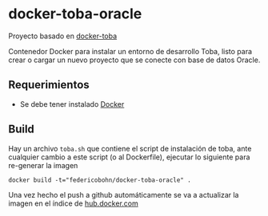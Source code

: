 # docker-toba-oracle

Proyecto basado en [docker-toba](https://github.com/SIU-Toba/docker-toba)

Contenedor Docker para instalar un entorno de desarrollo Toba, listo para crear o cargar un nuevo proyecto que se conecte con base de datos Oracle. 

## Requerimientos
 * Se debe tener instalado [Docker](https://docs.docker.com/installation/)

## Build
Hay un archivo `toba.sh` que contiene el script de instalación de toba, ante cualquier cambio a este script (o al Dockerfile), ejecutar lo siguiente para re-generar la imagen 
```
docker build -t="federicobohn/docker-toba-oracle" .
```
Una vez hecho el push a github automáticamente se va a actualizar la imagen en el índice de [hub.docker.com](hub.docker.com)
